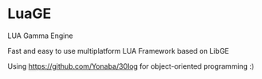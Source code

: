 LuaGE
=====

LUA Gamma Engine

Fast and easy to use multiplatform LUA Framework based on LibGE

Using https://github.com/Yonaba/30log for object-oriented programming :)
